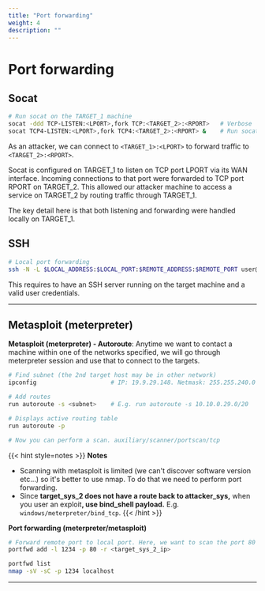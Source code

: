 ```yaml
---
title: "Port forwarding"
weight: 4
description: ""
---
```


# Port forwarding

## Socat

```sh
# Run socat on the TARGET_1 machine
socat -ddd TCP-LISTEN:<LPORT>,fork TCP:<TARGET_2>:<RPORT>   # Verbose
socat TCP4-LISTEN:<LPORT>,fork TCP4:<TARGET_2>:<RPORT> &    # Run socat in the background
```

As an attacker, we can connect to `<TARGET_1>:<LPORT>` to forward traffic to `<TARGET_2>:<RPORT>`.

Socat is configured on TARGET_1 to listen on TCP port LPORT via its WAN interface. Incoming connections to that port were forwarded to TCP port RPORT on TARGET_2. This allowed our attacker machine to access a service on TARGET_2 by routing traffic through TARGET_1.

The key detail here is that both listening and forwarding were handled locally on TARGET_1.

## SSH

```sh
# Local port forwarding
ssh -N -L $LOCAL_ADDRESS:$LOCAL_PORT:$REMOTE_ADDRESS:$REMOTE_PORT user@target
```

This requires to have an SSH server running on the target machine and a valid user credentials.

---

## Metasploit (meterpreter)


**Metasploit (meterpreter) - Autoroute**: Anytime we want to contact a machine within one of the networks specified, we will go through meterpreter session and use that to connect to the targets.

```sh
# Find subnet (the 2nd target host may be in other network)
ipconfig                     # IP: 19.9.29.148. Netmask: 255.255.240.0

# Add routes
run autoroute -s <subnet>    # E.g. run autoroute -s 10.10.0.29.0/20

# Displays active routing table
run autoroute -p

# Now you can perform a scan. auxiliary/scanner/portscan/tcp 
```

{{< hint style=notes >}}
**Notes**

* Scanning with metasploit is limited (we can't discover software version etc...) so it's better to use nmap. To do that we need to perform port forwarding.
* Since **target\_sys\_2 does not have a route back to attacker\_sys,** when you user an exploi&#x74;**, use bind\_shell payload.** E.g. `windows/meterpreter/bind_tcp`.
{{< /hint >}}

**Port forwarding (meterpreter/metasploit)**

```sh
# Forward remote port to local port. Here, we want to scan the port 80 of the target 2
portfwd add -l 1234 -p 80 -r <target_sys_2_ip>

portfwd list
nmap -sV -sC -p 1234 localhost
```
---

